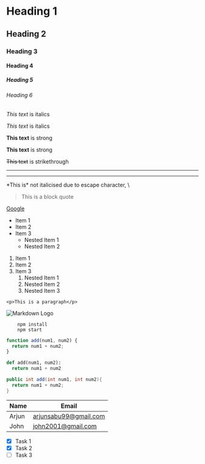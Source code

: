 <!-- Headings -->

# Heading 1

## Heading 2

### Heading 3

#### Heading 4

##### Heading 5

###### Heading 6

<!-- Italics -->

_This text_ is italics

_This text_ is italics

<!-- Strong -->

**This text** is strong

**This text** is strong

<!-- Strikethrough -->

~~This text~~ is strikethrough

<!-- Horizontal Rule -->

---

---

<!-- Escape Sequence -->
<!-- Use backslash \ -->

\*This is\* not italicised due to escape character, \

<!-- Blockquote-->

> This is a block quote

<!-- Links -->
<!-- [Name to show in the place of link](Link "Name which shows as a floating message when you hover over the link") -->

[Google](https://www.google.com "Google")

<!-- UL (unordered lists) -->

- Item 1
- Item 2
- Item 3
  - Nested Item 1
  - Nested Item 2

<!-- OL (ordered List) -->

1. Item 1
1. Item 2
1. Item 3
   1. Nested Item 1
   1. Nested Item 2
   1. Nested Item 3

<!-- Inline Code Block -->

`<p>This is a paragraph</p>`

<!-- Images -->

![Markdown Logo](https://markdown-here.com/img/icon256.png)

<!-- Github Markdowns -->
<!-- Code blocks -->
<!-- General Code block -->

```
    npm install
    npm start
```

<!-- Highlighting According to language -->

```javascript
function add(num1, num2) {
  return num1 + num2;
}
```

```python
def add(num1, num2):
  return num1 + num2
```

```java
public int add(int num1, int num2){
  return num1 + num2;
}
```

<!-- Tables -->

| Name  | Email                 |
| ----- | --------------------- |
| Arjun | arjunsabu99@gmail.com |
| John  | john2001@gmail.com    |

<!-- Tasks Lists -->

- [x] Task 1 <!-- Completed -->
- [x] Task 2 <!-- Completed -->
- [ ] Task 3 <!-- Uncompleted -->
